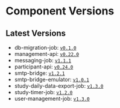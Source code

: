 # Component Versions


## Latest Versions

- db-migration-job: [`v0.1.0`](https://github.com/case-framework/case-backend/releases/tag/db-migration-job@v0.1.0)
- management-api: [`v0.22.0`](https://github.com/case-framework/case-backend/releases/tag/management-api@v0.22.0)
- messaging-job: [`v1.1.1`](https://github.com/case-framework/case-backend/releases/tag/messaging-job@v1.1.1)
- participant-api: [`v0.24.0`](https://github.com/case-framework/case-backend/releases/tag/participant-api@v0.24.0)
- smtp-bridge: [`v1.2.1`](https://github.com/case-framework/case-backend/releases/tag/smtp-bridge@v1.2.1)
- smtp-bridge-emulator: [`v1.0.1`](https://github.com/case-framework/case-backend/releases/tag/smtp-bridge-emulator@v1.0.1)
- study-daily-data-export-job: [`v1.3.0`](https://github.com/case-framework/case-backend/releases/tag/study-daily-data-export-job@v1.3.0)
- study-timer-job: [`v1.2.0`](https://github.com/case-framework/case-backend/releases/tag/study-timer-job@v1.2.0)
- user-management-job: [`v1.3.0`](https://github.com/case-framework/case-backend/releases/tag/user-management-job@v1.3.0)

